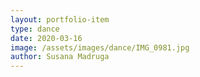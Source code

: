 ```yaml
---
layout: portfolio-item
type: dance
date: 2020-03-16
image: /assets/images/dance/IMG_0981.jpg
author: Susana Madruga
---
```



